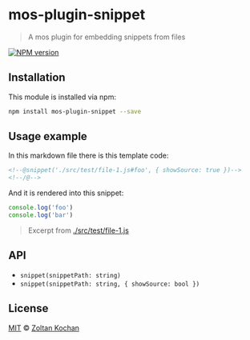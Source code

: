 <!--@'# ' + package.name-->
# mos-plugin-snippet
<!--/@-->

<!--@'> ' + package.description-->
> A mos plugin for embedding snippets from files
<!--/@-->

<!--@shields.flatSquare('npm')-->
[![NPM version](https://img.shields.io/npm/v/mos-plugin-snippet.svg?style=flat-square)](https://www.npmjs.com/package/mos-plugin-snippet)
<!--/@-->

<!--@installation()-->
## Installation

This module is installed via npm:

``` sh
npm install mos-plugin-snippet --save
```
<!--/@-->

## Usage example

In this markdown file there is this template code:

```md
<!--@snippet('./src/test/file-1.js#foo', { showSource: true })-->
<!--/@-->
```

And it is rendered into this snippet:

<!--@snippet('./src/test/file-1.js#foo', { showSource: true })-->
``` js
console.log('foo')
console.log('bar')
```
> Excerpt from [./src/test/file-1.js](./src/test/file-1.js#L8-L9)
<!--/@-->

## API

- `snippet(snippetPath: string)`
- `snippet(snippetPath: string, { showSource: bool })`

<!--@license()-->
## License

[MIT](./LICENSE) © [Zoltan Kochan](http://kochan.io)
<!--/@-->
